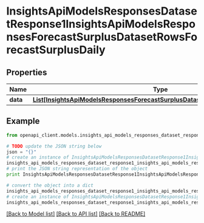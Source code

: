 # InsightsApiModelsResponsesDatasetResponse1InsightsApiModelsResponsesForecastSurplusDatasetRowsForecastSurplusDaily


## Properties
Name | Type | Description | Notes
------------ | ------------- | ------------- | -------------
**data** | [**List[InsightsApiModelsResponsesForecastSurplusDatasetRowsForecastSurplusDaily]**](InsightsApiModelsResponsesForecastSurplusDatasetRowsForecastSurplusDaily.md) |  | [optional] 

## Example

```python
from openapi_client.models.insights_api_models_responses_dataset_response1_insights_api_models_responses_forecast_surplus_dataset_rows_forecast_surplus_daily import InsightsApiModelsResponsesDatasetResponse1InsightsApiModelsResponsesForecastSurplusDatasetRowsForecastSurplusDaily

# TODO update the JSON string below
json = "{}"
# create an instance of InsightsApiModelsResponsesDatasetResponse1InsightsApiModelsResponsesForecastSurplusDatasetRowsForecastSurplusDaily from a JSON string
insights_api_models_responses_dataset_response1_insights_api_models_responses_forecast_surplus_dataset_rows_forecast_surplus_daily_instance = InsightsApiModelsResponsesDatasetResponse1InsightsApiModelsResponsesForecastSurplusDatasetRowsForecastSurplusDaily.from_json(json)
# print the JSON string representation of the object
print InsightsApiModelsResponsesDatasetResponse1InsightsApiModelsResponsesForecastSurplusDatasetRowsForecastSurplusDaily.to_json()

# convert the object into a dict
insights_api_models_responses_dataset_response1_insights_api_models_responses_forecast_surplus_dataset_rows_forecast_surplus_daily_dict = insights_api_models_responses_dataset_response1_insights_api_models_responses_forecast_surplus_dataset_rows_forecast_surplus_daily_instance.to_dict()
# create an instance of InsightsApiModelsResponsesDatasetResponse1InsightsApiModelsResponsesForecastSurplusDatasetRowsForecastSurplusDaily from a dict
insights_api_models_responses_dataset_response1_insights_api_models_responses_forecast_surplus_dataset_rows_forecast_surplus_daily_form_dict = insights_api_models_responses_dataset_response1_insights_api_models_responses_forecast_surplus_dataset_rows_forecast_surplus_daily.from_dict(insights_api_models_responses_dataset_response1_insights_api_models_responses_forecast_surplus_dataset_rows_forecast_surplus_daily_dict)
```
[[Back to Model list]](../README.md#documentation-for-models) [[Back to API list]](../README.md#documentation-for-api-endpoints) [[Back to README]](../README.md)


